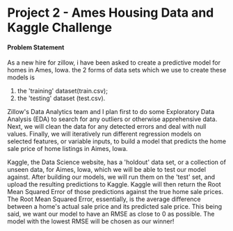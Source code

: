 # Project 2 - Ames Housing Data and Kaggle Challenge

#### Problem Statement

As a new hire for zillow, i have been asked to create a predictive model for homes 
in Ames, Iowa. the 2 forms of data sets which we use to create these models is 
1. the 'training' dataset(train.csv);
2. the 'testing' dataset (test.csv).  

Zillow's Data Analytics team and I plan first to do some Exploratory Data Analysis
(EDA) to search for any outliers or otherwise apprehensive data.  Next, we will clean
the data for any detected errors and deal with null values.  Finally, we will iteratively
run different regression models on selected features, or variable inputs, to build a 
model that predicts the home sale price of home listings in Aimes, Iowa.

Kaggle, the Data Science website, has a 'holdout' data set, or
a collection of unseen data, for Aimes, Iowa, which we will be able to test our model
against.  After building our models, we will run them on the 'test' set, and upload
the resulting predictions to Kaggle.  Kaggle will then return the Root Mean Squared
Error of those predictions against the true home sale prices.  The Root Mean Squared
Error, essentially, is the average difference between a home's actual sale price and
its predicted sale price.  This being said, we want our model to have an RMSE as close
to 0 as possible.  The model with the lowest RMSE will be chosen as our winner!
